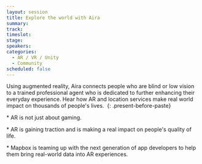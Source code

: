 ```yaml
---
layout: session
title: Explore the world with Aira
summary:
track:
timeslot:
stage:
speakers:
categories:
  - AR / VR / Unity
  - Community
scheduled: false
---
```


Using augmented reality, Aira connects people who are blind or low vision to a trained professional agent who is dedicated to further enhancing their everyday experience. Hear how AR and location services make real world impact on thousands of people's lives.&nbsp;
{: .present-before-paste}

\* AR is not just about gaming.&nbsp;

\* AR is gaining traction and is making a real impact on people's quality of life.

\* Mapbox is teaming up with the next generation of app developers to help them bring real-world data into AR experiences.